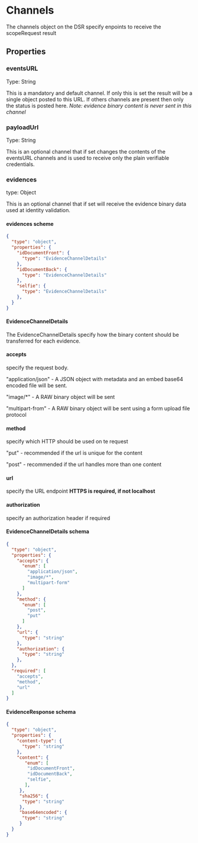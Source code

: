 # Channels

The channels object on the DSR specify enpoints to receive the scopeRequest result

## Properties

### eventsURL
Type: String

This is a mandatory and default channel.
If only this is set the result will be a single object posted to this URL.
If others channels are present then only the status is posted here. 
*Note: evidence binary content is never sent in this channel*

### payloadUrl

Type: String

This is an optional channel that if set changes the contents of the eventsURL channels and is used to receive only the plain verifiable credentials.

### evidences

type: Object

This is an optional channel that if set will receive the evidence binary data used at identity validation.

#### evidences scheme
````json
{
  "type": "object",
  "properties": {
    "idDocumentFront": {
      "type": "EvidenceChannelDetails"
    },
    "idDocumentBack": {
      "type": "EvidenceChannelDetails"
    },
    "selfie": {
      "type": "EvidenceChannelDetails"
    },
  }
}
````

#### EvidenceChannelDetails

The EvidenceChannelDetails specify how the binary content should be transferred for each evidence.

#### accepts
specify the request body.

"application/json" - A JSON object with metadata and an embed base64 encoded file will be sent.

"image/*" - A RAW binary object will be sent

"multipart-from" - A RAW binary object will be sent using a form upload file protocol

#### method
specify which HTTP should be used on te request

"put" - recommended if the url is unique for the content

"post" - recommended if the url handles more than one content

#### url
specify the URL endpoint **HTTPS is required, if not localhost**

#### authorization
specify an authorization header if required

#### EvidenceChannelDetails schema
```json
{
  "type": "object",
  "properties": {
    "accepts": {
      "enum": [
        "application/json",
        "image/*",
        "multipart-form"
      ]
    },
    "method": {
      "enum": [
        "post",
        "put"
      ]
    },
    "url": {
      "type": "string"
    },
    "authorization": {
      "type": "string"
    },
  },
  "required": [
    "accepts",
    "method",
    "url"
  ]
}
````

#### EvidenceResponse schema

````json
{
  "type": "object",
  "properties": {
    "content-type": {
      "type": "string"
    },
    "content": {
       "enum": [
        "idDocumentFront",
        "idDocumentBack",
        "selfie",
       ],
     },
     "sha256": {
      "type": "string"
     },
     "base64encoded": {
      "type": "string"
     }
  }
}
````
